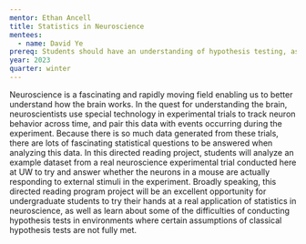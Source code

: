 ```yaml
---
mentor: Ethan Ancell
title: Statistics in Neuroscience
mentees:
  - name: David Ye
prereq: Students should have an understanding of hypothesis testing, as well as familiarity with R and RStudio.
year: 2023
quarter: winter
---
```

Neuroscience is a fascinating and rapidly moving field enabling us to better understand how the brain works. In the quest for understanding the brain, neuroscientists use special technology in experimental trials to track neuron behavior across time, and pair this data with events occurring during the experiment. Because there is so much data generated from these trials, there are lots of fascinating statistical questions to be answered when analyzing this data. In this directed reading project, students will analyze an example dataset from a real neuroscience experimental trial conducted here at UW to try and answer whether the neurons in a mouse are actually responding to external stimuli in the experiment. Broadly speaking, this directed reading program project will be an excellent opportunity for undergraduate students to try their hands at a real application of statistics in neuroscience, as well as learn about some of the difficulties of conducting hypothesis tests in environments where certain assumptions of classical hypothesis tests are not fully met.